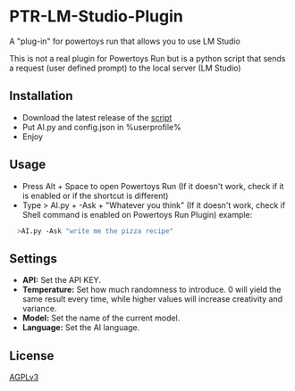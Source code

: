 # PTR-LM-Studio-Plugin
A "plug-in" for powertoys run that allows you to use LM Studio

This is not a real plugin for Powertoys Run but is a python script that sends a request (user defined prompt) to the local server (LM Studio)

## Installation

- Download the latest release of the [script](https://github.com/Bawsermatt/PTR-LM-Studio-Plugin/releases/tag/V1.0)
- Put AI.py and config.json in %userprofile%
- Enjoy

## Usage

- Press Alt + Space to open  Powertoys Run (If it doesn't work, check if it is enabled or if the shortcut is different)
- Type > AI.py + -Ask + "Whatever you think" (If it doesn't work, check if Shell command is enabled on Powertoys Run Plugin)
example:
```bash
  >AI.py -Ask "write me the pizza recipe"
```

## Settings

- **API:** Set the API KEY.
- **Temperature:** Set how much randomness to introduce. 0 will yield the same result every time, while higher values will increase creativity and variance.
- **Model:** Set the name of the current model.
- **Language:** Set the AI ​​language.

## License
[AGPLv3](https://choosealicense.com/licenses/agpl-3.0/)
